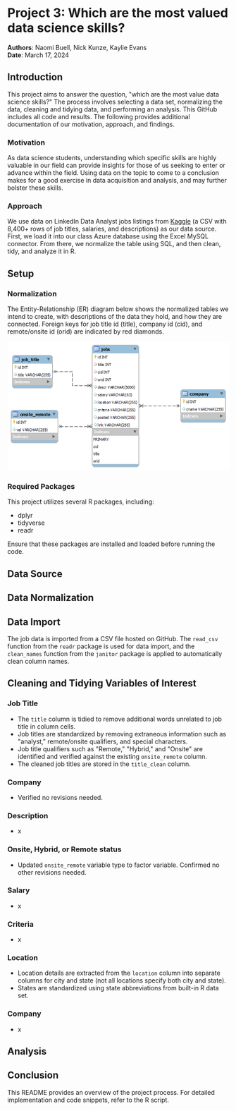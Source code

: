 # Project 3: Which are the most valued data science skills?

**Authors**: Naomi Buell, Nick Kunze, Kaylie Evans\
**Date**: March 17, 2024

## Introduction

This project aims to answer the question, "which are the most value data science skills?" The process involves selecting a data set, normalizing the data, cleaning and tidying data, and performing an analysis. This GitHub includes all code and results. The following provides additional documentation of our motivation, approach, and findings.

### Motivation

As data science students, understanding which specific skills are highly valuable in our field can provide insights for those of us seeking to enter or advance within the field. Using data on the topic to come to a conclusion makes for a good exercise in data acquisition and analysis, and may further bolster these skills.

### Approach

We use data on LinkedIn Data Analyst jobs listings from [Kaggle](https://www.kaggle.com/datasets/cedricaubin/linkedin-data-analyst-jobs-listings) (a CSV with 8,400+ rows of job titles, salaries, and descriptions) as our data source. First, we load it into our class Azure database using the Excel MySQL connector. From there, we normalize the table using SQL, and then clean, tidy, and analyze it in R.

## Setup

### Normalization

The Entity-Relationship (ER) diagram below shows the normalized tables we intend to create, with descriptions of the data they hold, and how they are connected. Foreign keys for job title id (title), company id (cid), and remote/onsite id (orid) are indicated by red diamonds. 

![Figure 1: Entity-Relationship (ER) diagram](ER.png)

### Required Packages

This project utilizes several R packages, including:

-   dplyr
-   tidyverse
-   readr

Ensure that these packages are installed and loaded before running the code.

## Data Source

## Data Normalization

## Data Import

The job data is imported from a CSV file hosted on GitHub. The `read_csv` function from the `readr` package is used for data import, and the `clean_names` function from the `janitor` package is applied to automatically clean column names.

## Cleaning and Tidying Variables of Interest

### Job Title

-   The `title` column is tidied to remove additional words unrelated to job title in column cells.
-   Job titles are standardized by removing extraneous information such as "analyst," remote/onsite qualifiers, and special characters.
-   Job title qualifiers such as "Remote," "Hybrid," and "Onsite" are identified and verified against the existing `onsite_remote` column.
-   The cleaned job titles are stored in the `title_clean` column.

### Company

-   Verified no revisions needed.

### Description

-   x

### Onsite, Hybrid, or Remote status

-   Updated `onsite_remote` variable type to factor variable. Confirmed no other revisions needed.

### Salary

-   x

### Criteria

-   x

### Location

-   Location details are extracted from the `location` column into separate columns for city and state (not all locations specify both city and state).
-   States are standardized using state abbreviations from built-in R data set.

### Company

-   x

## Analysis

## Conclusion

This README provides an overview of the project process. For detailed implementation and code snippets, refer to the R script.
